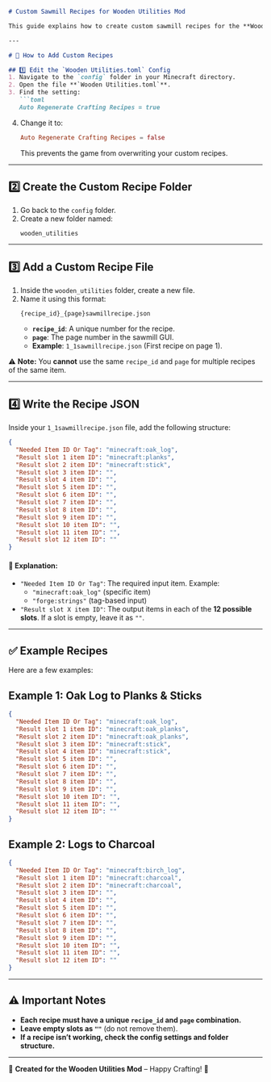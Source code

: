 ```markdown
# Custom Sawmill Recipes for Wooden Utilities Mod  

This guide explains how to create custom sawmill recipes for the **Wooden Utilities** mod in Minecraft. Follow the steps carefully to configure your recipes properly.

---

# 📌 How to Add Custom Recipes  

## 1️⃣ Edit the `Wooden Utilities.toml` Config  
1. Navigate to the `config` folder in your Minecraft directory.  
2. Open the file **`Wooden Utilities.toml`**.  
3. Find the setting:  
   ```toml
   Auto Regenerate Crafting Recipes = true
   ```  
4. Change it to:  
   ```toml
   Auto Regenerate Crafting Recipes = false
   ```  
   This prevents the game from overwriting your custom recipes.  

---

## 2️⃣ Create the Custom Recipe Folder  
1. Go back to the `config` folder.  
2. Create a new folder named:  
   ```
   wooden_utilities
   ```

---

## 3️⃣ Add a Custom Recipe File  
1. Inside the `wooden_utilities` folder, create a new file.  
2. Name it using this format:  
   ```
   {recipe_id}_{page}sawmillrecipe.json
   ```
   - **`recipe_id`**: A unique number for the recipe.  
   - **`page`**: The page number in the sawmill GUI.  
   - **Example**: `1_1sawmillrecipe.json` (First recipe on page 1).  

⚠️ **Note:** You **cannot** use the same `recipe_id` and `page` for multiple recipes of the same item.

---

## 4️⃣ Write the Recipe JSON  
Inside your `1_1sawmillrecipe.json` file, add the following structure:

```json
{
  "Needed Item ID Or Tag": "minecraft:oak_log",
  "Result slot 1 item ID": "minecraft:planks",
  "Result slot 2 item ID": "minecraft:stick",
  "Result slot 3 item ID": "",
  "Result slot 4 item ID": "",
  "Result slot 5 item ID": "",
  "Result slot 6 item ID": "",
  "Result slot 7 item ID": "",
  "Result slot 8 item ID": "",
  "Result slot 9 item ID": "",
  "Result slot 10 item ID": "",
  "Result slot 11 item ID": "",
  "Result slot 12 item ID": ""
}
```

#### 🔹 Explanation:  
- `"Needed Item ID Or Tag"`: The required input item. Example:  
  - `"minecraft:oak_log"` (specific item)  
  - `"forge:strings"` (tag-based input)  
- `"Result slot X item ID"`: The output items in each of the **12 possible slots**. If a slot is empty, leave it as `""`.  

---

## ✅ Example Recipes  
Here are a few examples:  

## **Example 1: Oak Log to Planks & Sticks**
```json
{
  "Needed Item ID Or Tag": "minecraft:oak_log",
  "Result slot 1 item ID": "minecraft:oak_planks",
  "Result slot 2 item ID": "minecraft:oak_planks",
  "Result slot 3 item ID": "minecraft:stick",
  "Result slot 4 item ID": "minecraft:stick",
  "Result slot 5 item ID": "",
  "Result slot 6 item ID": "",
  "Result slot 7 item ID": "",
  "Result slot 8 item ID": "",
  "Result slot 9 item ID": "",
  "Result slot 10 item ID": "",
  "Result slot 11 item ID": "",
  "Result slot 12 item ID": ""
}
```

## **Example 2: Logs to Charcoal**
```json
{
  "Needed Item ID Or Tag": "minecraft:birch_log",
  "Result slot 1 item ID": "minecraft:charcoal",
  "Result slot 2 item ID": "minecraft:charcoal",
  "Result slot 3 item ID": "",
  "Result slot 4 item ID": "",
  "Result slot 5 item ID": "",
  "Result slot 6 item ID": "",
  "Result slot 7 item ID": "",
  "Result slot 8 item ID": "",
  "Result slot 9 item ID": "",
  "Result slot 10 item ID": "",
  "Result slot 11 item ID": "",
  "Result slot 12 item ID": ""
}
```

---

## ⚠️ Important Notes  
- **Each recipe must have a unique `recipe_id` and `page` combination.**  
- **Leave empty slots as `""`** (do not remove them).  
- **If a recipe isn’t working, check the config settings and folder structure.**  

---

📌 **Created for the Wooden Utilities Mod** – Happy Crafting! 🎉  
```
